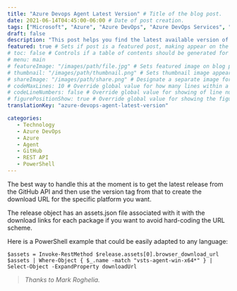 ```yaml
---
title: "Azure Devops Agent Latest Version" # Title of the blog post.
date: 2021-06-14T04:45:00-06:00 # Date of post creation.
tags: ["Microsoft", "Azure", "Azure DevOps", "Azure DevOps Services", "Agent", "GitHub", "Version", "Release", "vsts-agent-win-x64", "REST API", "PowerShell"]
draft: false
description: "This post helps you find the latest available version of Azure DevOps Services." # Description used for search engine.
featured: true # Sets if post is a featured post, making appear on the home page side bar.
# toc: false # Controls if a table of contents should be generated for first-level links automatically.
# menu: main
# featureImage: "/images/path/file.jpg" # Sets featured image on blog post.
# thumbnail: "/images/path/thumbnail.png" # Sets thumbnail image appearing inside card on homepage.
# shareImage: "/images/path/share.png" # Designate a separate image for social media sharing.
# codeMaxLines: 10 # Override global value for how many lines within a code block before auto-collapsing.
# codeLineNumbers: false # Override global value for showing of line numbers within code block.
# figurePositionShow: true # Override global value for showing the figure label.
translationKey: "azure-devops-agent-latest-version"

categories:
   - Technology
   - Azure DevOps
   - Azure
   - Agent
   - GitHub
   - REST API
   - PowerShell
---
```


The best way to handle this at the moment is to get the latest release from the GitHub API and then use the version tag from that to create the download URL for the specific platform you want. 

The release object has an assets.json file associated with it with the download links for each package if you want to avoid hard-coding the URL scheme.

Here is a PowerShell example that could be easily adapted to any language:

```$release = Invoke-RestMethod https://api.github.com/repos/microsoft/azure-pipelines-agent/releases/latest
$assets = Invoke-RestMethod $release.assets[0].browser_download_url
$assets | Where-Object { $_.name -match "vsts-agent-win-x64*" } | Select-Object -ExpandProperty downloadUrl
```

> <cite>Thanks to Mark Roghelia.</cite>

<br>